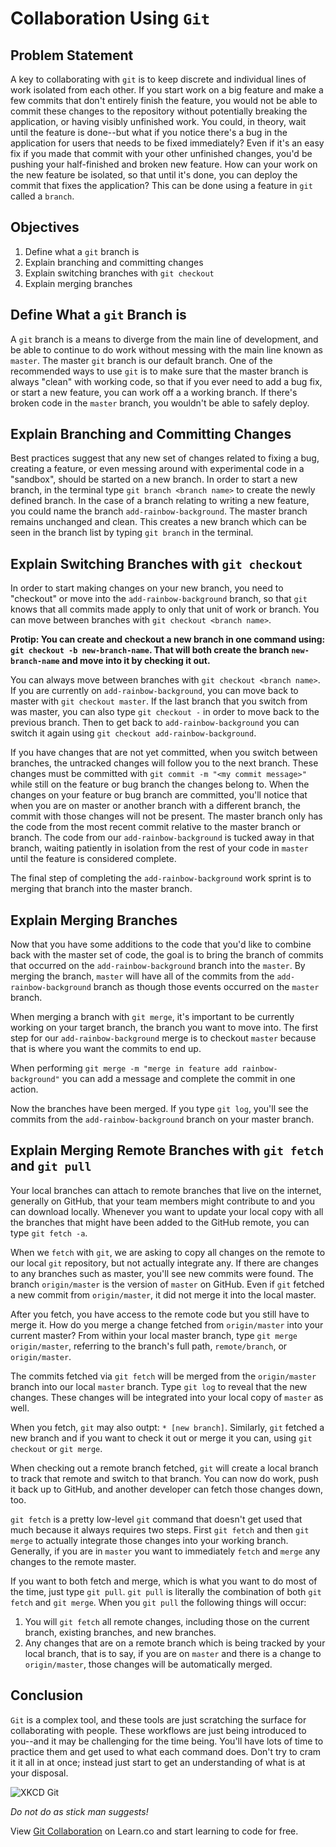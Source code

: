 # Collaboration Using `Git`

## Problem Statement

A key to collaborating with `git` is to keep discrete and individual lines of work
isolated from each other. If you start work on a big feature and make a few commits
that don't entirely finish the feature, you would not be able to commit these changes
to the repository without potentially breaking the application, or having visibly unfinished
work. You could, in theory, wait until the feature is done--but what if you notice there's a
bug in the application for users that needs to be fixed immediately? Even if it's an easy
fix if you made that commit with your other unfinished changes, you'd be pushing your
half-finished and broken new feature. How can your work on the new feature be isolated, so
that until it's done, you can deploy the commit that fixes the application? This can be done
using a feature in `git` called a `branch`.

## Objectives

1. Define what a `git` branch is
2. Explain branching and committing changes
3. Explain switching branches with `git checkout`
4. Explain merging branches

## Define What a `git` Branch is

A `git` branch is a means to diverge from the main line of development, and be able to continue
to do work without messing with the main line known as `master`.  The master `git` branch is our
default branch. One of the recommended ways to use `git` is to make sure that the master branch
is always "clean" with working code, so that if you ever need to add a bug fix, or start a new
feature, you can work off a a working branch. If there's broken code in the `master` branch,
you wouldn't be able to safely deploy.

## Explain Branching and Committing Changes

Best practices suggest that any new set of changes related to fixing a bug, creating a feature,
or even messing around with experimental code in a "sandbox", should be started on a new branch.
In order to start a new branch, in the terminal type `git branch <branch name>` to create the
newly defined branch. In the case of a branch relating to writing a new feature, you could name
the branch `add-rainbow-background`. The master branch remains unchanged and clean. This creates
a new branch which can be seen in the branch list by typing `git branch` in the terminal.

## Explain Switching Branches with `git checkout` 

In order to start making changes on your new branch, you need to "checkout" or move into the
`add-rainbow-background` branch, so that `git` knows that all commits made apply to
only that unit of work or branch. You can move between branches with
`git checkout <branch name>`. 

**Protip: You can create and checkout a new branch in one command using: `git checkout -b new-branch-name`.
That will both create the branch `new-branch-name` and move into it by checking it out.**

You can always move between branches with `git checkout <branch name>`. If you are currently on
`add-rainbow-background`, you can move back to master with `git checkout master`. If the last
branch that you switch from was master, you can also type `git checkout -` in order to move
back to the previous branch. Then to get back to `add-rainbow-background` you can switch
it again using `git checkout add-rainbow-background`.

If you have changes that are not yet committed, when you switch between branches, the untracked
changes will follow you to the next branch. These changes must be committed with `git commit -m "<my commit message>"`
while still on the feature or bug branch the changes belong to. When the changes on your feature
or bug branch are committed, you'll notice that when you are on master or another branch with a
different branch, the commit with those changes will not be present. The master branch only has
the code from the most recent commit relative to the master branch or branch. The code from our
`add-rainbow-background` is tucked away in that branch, waiting patiently in isolation from the
rest of your code in `master` until the feature is considered complete.

The final step of completing the `add-rainbow-background` work sprint is to merging that branch
into the master branch.

## Explain Merging Branches

Now that you have some additions to the code that you'd like to combine back with the master set of
code, the goal is to bring the branch of commits that occurred on the `add-rainbow-background`
branch into the `master`. By merging the branch, `master` will have all of the commits from the
`add-rainbow-background` branch as though those events occurred on the `master` branch.

When merging a branch with `git merge`, it's important to be currently working on your target branch,
the branch you want to move into. The first step for our `add-rainbow-background` merge is to checkout
`master` because that is where you want the commits to end up.

When performing `git merge -m "merge in feature add rainbow-background"` you can add a message and complete the
commit in one action.

Now the branches have been merged. If you type `git log`, you'll see the commits from the
`add-rainbow-background` branch on your master branch.

## Explain Merging Remote Branches with `git fetch` and `git pull`

Your local branches can attach to remote branches that live on the internet, generally on GitHub,
that your team members might contribute to and you can download locally. Whenever you want to update
your local copy with all the branches that might have been added to the GitHub remote, you can type
`git fetch -a`.

When we `fetch` with `git`, we are asking to copy all changes on the remote to our local `git` repository,
but not actually integrate any. If there are changes to any branches such as master, you'll see new commits
were found. The branch `origin/master` is the version of `master` on GitHub. Even if `git` fetched a new
commit from `origin/master`, it did not merge it into the local master.

After you fetch, you have access to the remote code but you still have to merge it. How do you merge a
change fetched from `origin/master` into your current master? From within your local master branch, type
`git merge origin/master`, referring to the branch's full path, `remote/branch`, or `origin/master`.

The commits fetched via `git fetch` will be merged from the `origin/master` branch into our local `master`
branch. Type `git log` to reveal that the new changes. These changes will be integrated into your
local copy of `master` as well.

When you fetch, `git` may also outpt: `* [new branch]`. Similarly, `git` fetched a new branch and
if you want to check it out or merge it you can, using `git checkout` or `git merge`.

When checking out a remote branch fetched, `git` will create a local branch to track that remote and
switch to that branch. You can now do work, push it back up to GitHub, and another developer can
fetch those changes down, too.

`git fetch` is a pretty low-level `git` command that doesn't get used that much because it always
requires two steps. First `git fetch` and then `git merge` to actually integrate those changes
into your working branch. Generally, if you are in `master` you want to immediately `fetch`
and `merge` any changes to the remote master.

If you want to both fetch and merge, which is what you want to do most of the time, just type
`git pull`. `git pull` is literally the combination of both `git fetch` and `git merge`. When
you `git pull` the following things will occur:

1. You will `git fetch` all remote changes, including those on the current branch, existing
branches, and new branches.
2. Any changes that are on a remote branch which is being tracked by your local branch, that
is to say, if you are on `master` and there is a change to `origin/master`, those changes will
be automatically merged.

## Conclusion

`Git` is a complex tool, and these tools are just scratching the surface for collaborating with
people. These workflows are just being introduced to you--and it may be challenging for the time
being. You'll have lots of time to practice them and get used to what each command does. Don't
try to cram it it all in at once; instead just start to get an understanding of what is at your
disposal.

![XKCD Git](http://imgs.xkcd.com/comics/git.png)

_Do not do as stick man suggests!_

<p class='util--hide'>View <a href='https://learn.co/lessons/git-collaboration-readme'>Git Collaboration</a> on Learn.co and start learning to code for free.</p>

[vi]: https://www.youtube.com/watch?v=_NUO4JEtkDw

